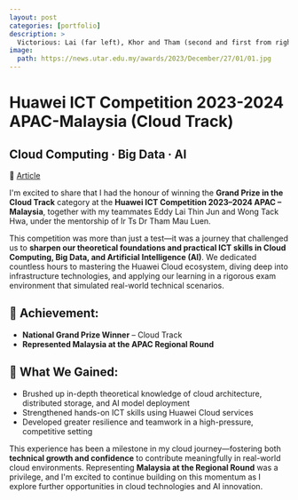 ```yaml
---
layout: post
categories: [portfolio]
description: > 
  Victorious: Lai (far left), Khor and Tham (second and first from right, respectively) posing for a photo with Huawei Asia-Pacific Strategy and Marketing vice president Zhang Fupeng (second from left).
image: 
  path: https://news.utar.edu.my/awards/2023/December/27/01/01.jpg
---
```


# Huawei ICT Competition 2023-2024 APAC-Malaysia (Cloud Track)
## Cloud Computing · Big Data · AI
📰 [Article](https://www.thestar.com.my/news/education/2024/01/28/utar-students-to-represent-msia)

I'm excited to share that I had the honour of winning the **Grand Prize in the Cloud Track** category at the **Huawei ICT Competition 2023–2024 APAC – Malaysia**, together with my teammates Eddy Lai Thin Jun and Wong Tack Hwa, under the mentorship of Ir Ts Dr Tham Mau Luen.

This competition was more than just a test—it was a journey that challenged us to **sharpen our theoretical foundations and practical ICT skills in Cloud Computing, Big Data, and Artificial Intelligence (AI)**. We dedicated countless hours to mastering the Huawei Cloud ecosystem, diving deep into infrastructure technologies, and applying our learning in a rigorous exam environment that simulated real-world technical scenarios.

## 🏅 Achievement:
- **National Grand Prize Winner** – Cloud Track
- **Represented Malaysia at the APAC Regional Round**

## 🧠 What We Gained:
- Brushed up in-depth theoretical knowledge of cloud architecture, distributed storage, and AI model deployment
- Strengthened hands-on ICT skills using Huawei Cloud services
- Developed greater resilience and teamwork in a high-pressure, competitive setting

This experience has been a milestone in my cloud journey—fostering both **technical growth and confidence** to contribute meaningfully in real-world cloud environments. Representing **Malaysia at the Regional Round** was a privilege, and I'm excited to continue building on this momentum as I explore further opportunities in cloud technologies and AI innovation.
